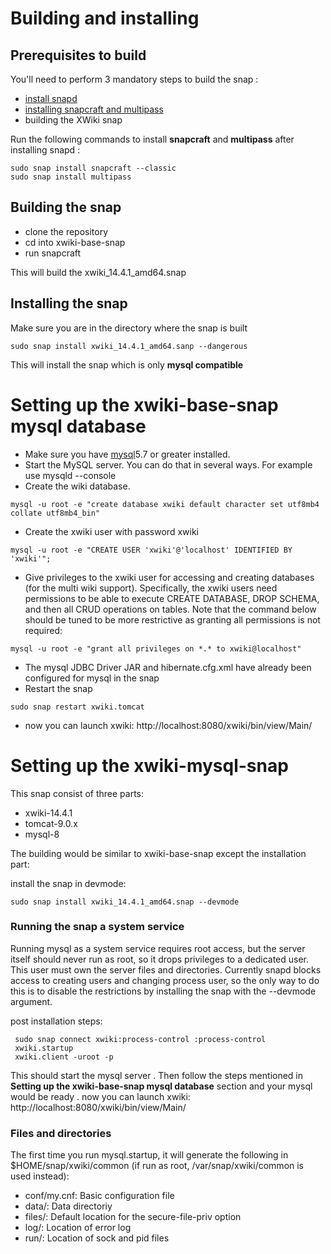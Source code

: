 # Building and installing


## Prerequisites to build
 
 You'll need to perform 3 mandatory steps to build the snap :
  * [install snapd](https://snapcraft.io/docs/installing-snapd)
  * [installing snapcraft and multipass](https://snapcraft.io/docs/snapcraft-overview)
  * building the XWiki snap



Run the following commands to install **snapcraft** and **multipass** after installing snapd :
```
sudo snap install snapcraft --classic
sudo snap install multipass
```

## Building the snap

* clone the repository
* cd into xwiki-base-snap
* run snapcraft

This will build the xwiki_14.4.1_amd64.snap

## Installing the snap 

Make sure you are in the directory where the snap is built
```
sudo snap install xwiki_14.4.1_amd64.sanp --dangerous
```
This will install the snap which is only **mysql compatible**


# Setting up the xwiki-base-snap mysql database

* Make sure you have [mysql](https://dev.mysql.com/doc/refman/8.0/en/installing.html)5.7 or greater installed.
* Start the MySQL server. You can do that in several ways. For example use mysqld --console
* Create the wiki database.
```
mysql -u root -e "create database xwiki default character set utf8mb4 collate utf8mb4_bin"
```
* Create the xwiki user with password xwiki
```
mysql -u root -e "CREATE USER 'xwiki'@'localhost' IDENTIFIED BY 'xwiki'";
```
* Give privileges to the xwiki user for accessing and creating databases (for the multi wiki support). Specifically, the xwiki users need permissions to be able to execute CREATE DATABASE, DROP SCHEMA, and then all CRUD operations on tables. Note that the command below should be tuned to be more restrictive as granting all permissions is not required:
```
mysql -u root -e "grant all privileges on *.* to xwiki@localhost"
```
* The mysql JDBC Driver JAR and hibernate.cfg.xml have already been configured for mysql in the snap
* Restart the snap 
```
sudo snap restart xwiki.tomcat
```
* now you can launch xwiki: http://localhost:8080/xwiki/bin/view/Main/ 

# Setting up the xwiki-mysql-snap 

This snap consist of three parts:
* xwiki-14.4.1
* tomcat-9.0.x
* mysql-8

The building would be similar to xwiki-base-snap except the installation part:

install the snap in devmode:
``` 
sudo snap install xwiki_14.4.1_amd64.snap --devmode
```
### Running the snap a system service
Running mysql as a system service requires root access, but the server itself should never run as root, so it drops privileges to a dedicated user. This user must own the server files and directories. Currently snapd blocks access to creating users and changing process user, so the only way to do this is to disable the restrictions by installing the snap with the --devmode argument.

post installation steps:
```
 sudo snap connect xwiki:process-control :process-control
 xwiki.startup
 xwiki.client -uroot -p
```

This should start the mysql server . Then follow the steps mentioned in **Setting up the xwiki-base-snap mysql database** section and your mysql would be ready .
now you can launch xwiki: http://localhost:8080/xwiki/bin/view/Main/ 

### Files and directories
The first time you run mysql.startup, it will generate the following in $HOME/snap/xwiki/common (if run as root, /var/snap/xwiki/common is used instead):
- conf/my.cnf: Basic configuration file
- data/: Data directoriy
- files/: Default location for the secure-file-priv option
- log/: Location of error log
- run/: Location of sock and pid files




 
